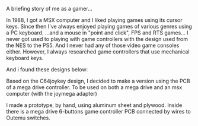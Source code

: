 A briefing story of me as a gamer...

In 1988, I got a MSX computer and I liked playing games using its cursor keys.
Since then I've always enjoyed playing games of various genres using a PC keyboard. 
...and a mouse in "point and click", FPS and RTS games...
I never got used to playing with game controllers with the design used from the NES to the PS5.
And I never had any of those video game consoles either. 
However, I always researched game controllers that use mechanical keyboard keys.

And i found these designs below:



Based on the C64joykey design, I decided to make a version using the PCB of a mega drive controller.
To be used on both a mega drive and an msx computer (with the joymega adapter)

I made a prototype, by hand, using aluminum sheet and plywood.
Inside there is a mega drive 6-buttons game controller PCB connected by wires to Outemu switches.







